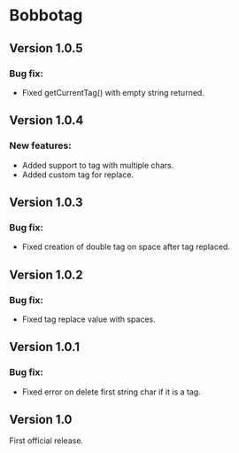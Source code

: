 # Bobbotag

## Version 1.0.5

### Bug fix:

- Fixed getCurrentTag() with empty string returned.

## Version 1.0.4

### New features:

- Added support to tag with multiple chars.
- Added custom tag for replace.

## Version 1.0.3

### Bug fix:

- Fixed creation of double tag on space after tag replaced.

## Version 1.0.2

### Bug fix:

- Fixed tag replace value with spaces.

## Version 1.0.1

### Bug fix:

- Fixed error on delete first string char if it is a tag.

## Version 1.0

First official release.
